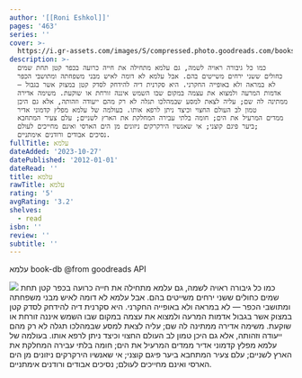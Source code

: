 ```yaml
---
author: '[[Roni Eshkol]]'
pages: '463'
series: ''
cover: >-
  https://i.gr-assets.com/images/S/compressed.photo.goodreads.com/books/1343519203l/15774994.jpg
description: >-
  כמו כל גיבורה ראויה לשמה, גם עלמא מתחילה את חייה כרועה בכפר קטן תחת שמים
  כחולים ששני ירחים משייטים בהם. אבל עלמא לא דומה לאיש מבני משפחתה ומתושבי הכפר
  — לא במראה ולא באופייה החקרני. היא סקרנית דיה להידחק לסדק קטן במצוק אשר בגבול
  אדמות המרעה ולמצוא את עצמה במקום שבו השמש איננה זורחת או שוקעת. משימה אדירה
  ממתינה לה שם; עליה לצאת למסע שבמהלכו תגלה לא רק מהם ייעודה וזהותה, אלא גם היכן
  טמון לב העולם החצוי וכיצד ניתן לרפא אותו. בעולמה של עלמא מפלץ קדמוני אדיר
  ממדים המרעיל את הים; חומה בלתי עבירה המחלקת את הארץ לשניים; עלם צעיר המתחבא
  ביער פיגם קוצני; אי שאנשיו הירקרקים ניזונים מן הים הארסי ואינם מחייכים לעולם;
  נסיכים אבודים ורודנים אימתניים.
fullTitle: עלמא
dateAdded: '2023-10-27'
datePublished: '2012-01-01'
dateRead: ''
title: עלמא
rawTitle: עלמא
rating: '5'
avgRating: '3.2'
shelves:
  - read
isbn: ''
review: ''
subtitle: ''
---
```

עלמא book-db 
@from goodreads API

![](https:&#x2F;&#x2F;i.gr-assets.com&#x2F;images&#x2F;S&#x2F;compressed.photo.goodreads.com&#x2F;books&#x2F;1343519203l&#x2F;15774994.jpg)
כמו כל גיבורה ראויה לשמה, גם עלמא מתחילה את חייה כרועה בכפר קטן תחת שמים כחולים ששני ירחים משייטים בהם. אבל עלמא לא דומה לאיש מבני משפחתה ומתושבי הכפר — לא במראה ולא באופייה החקרני. היא סקרנית דיה להידחק לסדק קטן במצוק אשר בגבול אדמות המרעה ולמצוא את עצמה במקום שבו השמש איננה זורחת או שוקעת. משימה אדירה ממתינה לה שם; עליה לצאת למסע שבמהלכו תגלה לא רק מהם ייעודה וזהותה, אלא גם היכן טמון לב העולם החצוי וכיצד ניתן לרפא אותו. בעולמה של עלמא מפלץ קדמוני אדיר ממדים המרעיל את הים; חומה בלתי עבירה המחלקת את הארץ לשניים; עלם צעיר המתחבא ביער פיגם קוצני; אי שאנשיו הירקרקים ניזונים מן הים הארסי ואינם מחייכים לעולם; נסיכים אבודים ורודנים אימתניים.